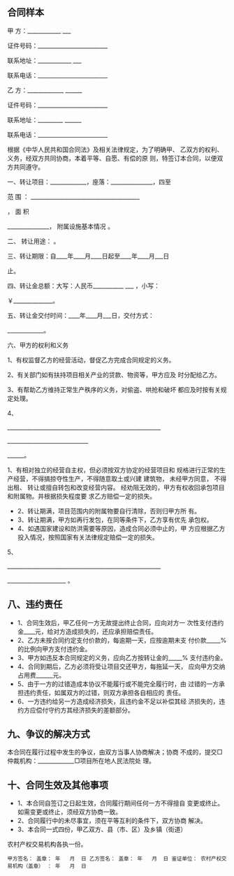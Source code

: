 ## 合同样本

甲    方：\_\_\_\_\_\_\_\_\_\_\_\_          \_\_\_

证件号码：\_\_\_\_\_\_\_\_\_\_\_\_\_\_\_\_\_\_\_\_\_\_\_\_\_

联系地址：\_\_\_\_\_\_\_\_\_\_\_\_          \_\_\_

联系电话：\_\_\_\_\_\_\_\_\_\_\_\_\_\_\_\_\_\_\_\_\_\_\_\_\_

乙    方：\_\_\_\_\_\_\_\_\_\_\_\_\_      \_\_\_\_\_\_

证件号码：\_\_\_\_\_\_\_\_\_\_\_\_\_\_\_\_\_\_\_\_\_\_\_\_\_

联系地址：\_\_\_\_\_\_\_\_\_          \_\_\_\_\_\_

联系电话：\_\_\_\_\_\_\_\_\_\_\_\_\_\_\_\_\_\_\_\_\_\_\_\_\_

根据《中华人民共和国合同法》及相关法律规定，为了明确甲、 乙双方的权利、义务，经双方共同协商，本着平等、自愿、有偿的原 则，特签订本合同，以便双方共同遵守。

一、转让项目：\_\_\_\_\_\_\_\_\_\_\_\_\_，座落：\_\_\_\_\_\_\_\_\_\_\_\_\_\_\_，四至

范 围 ： \_\_\_\_\_\_\_\_\_\_\_\_\_\_\_\_\_\_\_\_\_\_\_\_\_\_\_\_\_\_\_\_\_\_\_\_\_\_\_

， 面 积

\_\_\_\_\_\_\_\_\_\_\_\_\_\_\_， 附属设施基本情况                           。

二、 转让用途：                                            。

三、转让期限：自\_\_\_\_年\_\_\_\_月\_\_\_\_日起至\_\_\_\_年\_\_\_\_月\_\_\_日

止。

四、转让金总额：大写：人民币\_\_\_\_\_\_\_\_\_\_\_ \_\_\_ ，小写：

￥\_\_\_\_\_\_\_\_\_\_\_\_\_\_。

五、转让金交付时间：\_\_\_\_年\_\_\_\_月\_\_\_日，交付方式：

\_\_\_\_\_\_\_\_\_\_\_\_\_。

六、甲方的权利和义务

1、有权监督乙方的经营活动，督促乙方完成合同规定的义务。

2、有关部门如有扶持项目相关产业的贷款、物资等，甲方应及 时分配给乙方。

3、有帮助乙方维持正常生产秩序的义务，对偷盗、哄抢和破坏 都应及时按有关规定处理。

4、

\_\_\_\_\_\_\_\_\_\_\_\_\_\_\_\_\_\_\_\_\_\_\_\_\_\_\_\_\_\_\_\_\_\_\_\_\_\_\_\_\_\_\_\_\_\_\_\_\_\_\_\_\_\_\_

\_\_\_\_\_\_\_\_\_\_\_\_\_\_\_\_\_\_\_\_\_\_\_\_\_\_\_\_\_

\_\_\_\_\_\_。

1、有相对独立的经营自主权，但必须按双方协定的经营项目和 规格进行正常的生产经营，不得搞掠夺性生产，不得随意取土或兴建 建筑物， 未经甲方同意， 不得出租、 转让或擅自转包和改变经营内容。 经劝阻无效的，甲方有权收回承包项目和附属物。并根据损失程度要 求乙方赔偿一定的损失。

- 2、转让期满，项目范围内的附属物要自行清除，否则归甲方所 有。
- 3、转让期满，甲方如再行发包，在同等条件下，乙方享有优先 承包权。
- 4、如遇国家建设和防洪需要等原因，造成合同必须中止的，甲 方应根据乙方投入情况，按照国家有关法律规定赔偿一定的损失。

5、

\_\_\_\_\_\_\_\_\_\_\_\_\_\_\_\_\_\_\_\_\_\_\_\_\_\_\_\_\_\_\_\_\_\_\_\_\_\_\_\_\_\_\_\_\_\_\_\_\_\_\_\_\_\_\_

\_\_\_\_\_\_\_\_\_\_\_\_\_\_\_\_\_\_\_\_\_         。

## 八、违约责任

- 1、合同生效后，甲乙任何一方无故提出终止合同，应向对方一 次性支付违约金\_\_\_\_元，给对方造成损失的，还应承担赔偿责任。
- 2、乙方未按合同约定支付价款的，每逾期一天，应按逾期未支 付价款\_\_\_\_\_%的比例向甲方支付违约金。
- 3、甲方如违反本合同规定的义务，应向乙方按转让金的\_\_\_\_\_% 支付违约金。
- 4、合同到期后，乙方必须将受让项目交还甲方，每拖延一天， 应向甲方交纳占用费\_\_\_\_\_\_元。
- 5、由于一方的过错造成本协议不能履行或不能完全履行时，由 过错的一方承担违约责任，如属双方的过错，则双方承担各自相应的 责任。
- 6、一方违约给另一方造成经济损失，且违约金不足以补偿其经 济损失的，违约方应偿付守约方其经济损失的差额部分。

## 九、争议的解决方式

本合同在履行过程中发生的争议，由双方当事人协商解决；协商 不成的，提交□仲裁机构：\_\_\_\_\_\_\_\_\_\_\_\_\_□项目所在地人民法院处 理。

## 十、合同生效及其他事项

- 1、本合同自签订之日起生效，合同履行期间任何一方不得擅自 变更或终止。如需变更或终止，须经双方协商一致。
- 2、合同履行中的未尽事宜，须在平等互利的条件下，双方协商 解决。
- 3、本合同一式四份，甲乙双方、县（市、区）及乡镇（街道）

农村产权交易机构各执一份。

```
甲方签名： 盖章： 年   月  日 乙方签名： 盖章： 年   月  日 鉴证单位： 农村产权交易机构（盖章） ： 年   月  日
```